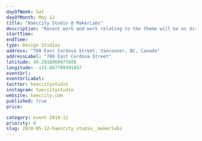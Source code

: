```yaml
---
dayOfWeek: Sat
dayOfMonth: May 12
title: "Haeccity Studio @ MakerLabs"
description: "Recent work and work relating to the theme will be on display. Snacks and refreshments will be served.<br> "
startTime: 
endTime: 
type: Design Studios
address: "780 East Cordova Street, Vancouver, BC, Canada"
addressLabel: "780 East Cordova Street"
latitude: 49.2818069975609
longitude: -123.087709991897
eventUrl: 
eventUrlLabel: 
twitter: haeccitystudio
instagram: haeccitystudio
website: haeccity.com
published: true
price: 

category: event-2018-12
priority: 0
slug: 2018-05-12-haeccity_studio__makerlabs
---
```

